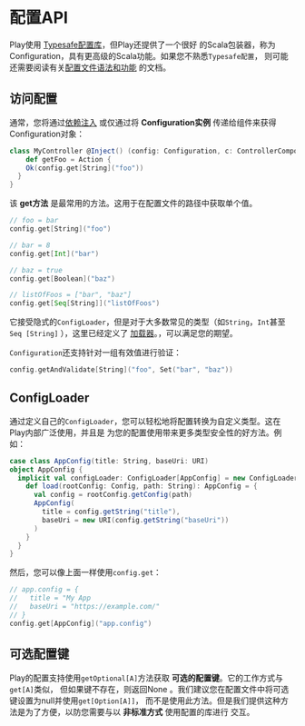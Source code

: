 配置API
================================================================================
Play使用 [Typesafe配置库](https://github.com/lightbend/config)，但Play还提供了一个很好
的Scala包装器，称为Configuration，具有更高级的Scala功能。如果您不熟悉`Typesafe配置`，
则可能还需要阅读有关[配置文件语法和功能](https://www.playframework.com/documentation/2.7.x/ConfigFile)
的文档。

## 访问配置
通常，您将通过[依赖注入](https://www.playframework.com/documentation/2.8.x/ScalaDependencyInjection)
或仅通过将 **Configuration实例** 传递给组件来获得Configuration对象：
```scala
class MyController @Inject() (config: Configuration, c: ControllerComponents) extends AbstractController(c) {
    def getFoo = Action {
    Ok(config.get[String]("foo"))
  }
}
```
该 **get方法** 是最常用的方法。这用于在配置文件的路径中获取单个值。
```scala
// foo = bar
config.get[String]("foo")

// bar = 8
config.get[Int]("bar")

// baz = true
config.get[Boolean]("baz")

// listOfFoos = ["bar", "baz"]
config.get[Seq[String]]("listOfFoos")
```
它接受隐式的`ConfigLoader`，但是对于大多数常见的类型（如`String`，`Int`甚至`Seq [String]`
），这里已经定义了 [加载器](https://www.playframework.com/documentation/2.8.x/api/scala/play/api/ConfigLoader$.html)。，可以满足您的期望。

`Configuration`还支持针对一组有效值进行验证：
```scala
config.getAndValidate[String]("foo", Set("bar", "baz"))
```

## ConfigLoader
通过定义自己的`ConfigLoader`，您可以轻松地将配置转换为自定义类型。这在Play内部广泛使用，并且是
为您的配置使用带来更多类型安全性的好方法。例如：
```scala
case class AppConfig(title: String, baseUri: URI)
object AppConfig {
  implicit val configLoader: ConfigLoader[AppConfig] = new ConfigLoader[AppConfig] {
    def load(rootConfig: Config, path: String): AppConfig = {
      val config = rootConfig.getConfig(path)
      AppConfig(
        title = config.getString("title"),
        baseUri = new URI(config.getString("baseUri"))
      )
    }
  }
}
```
然后，您可以像上面一样使用`config.get`：
```scala
// app.config = {
//   title = "My App
//   baseUri = "https://example.com/"
// }
config.get[AppConfig]("app.config")
```

## 可选配置键
Play的配置支持使用`getOptional[A]`方法获取 **可选的配置键**。它的工作方式与`get[A]`类似，
但如果键不存在，则返回None 。我们建议您在配置文件中将可选键设置为null并使用`get[Option[A]]`，
而不是使用此方法。但是我们提供这种方法是为了方便，以防您需要与以 **非标准方式** 使用配置的库进行
交互。
